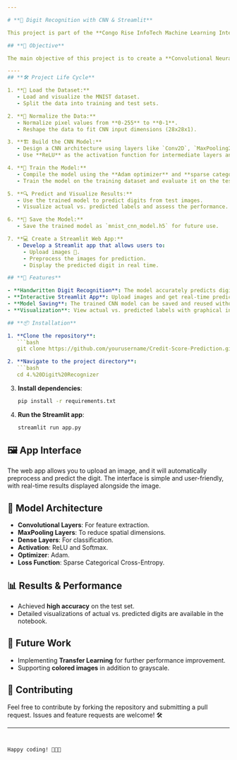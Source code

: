 ```yaml
---

# **🧠 Digit Recognition with CNN & Streamlit**

This project is part of the **Congo Rise InfoTech Machine Learning Internship** and aims to build a digit recognition model using the famous **MNIST dataset**. The model is deployed via a Streamlit web app, allowing users to upload images and receive real-time digit predictions. 🚀

## **🎯 Objective**

The main objective of this project is to create a **Convolutional Neural Network (CNN)** that can classify 28x28 grayscale images of handwritten digits (0-9). The project also includes the development of a user-friendly **Streamlit web app** for easy image upload and prediction.

----
## **🛠️ Project Life Cycle**

1. **📂 Load the Dataset:**
   - Load and visualize the MNIST dataset.
   - Split the data into training and test sets.

2. **🎨 Normalize the Data:**
   - Normalize pixel values from **0-255** to **0-1**.
   - Reshape the data to fit CNN input dimensions (28x28x1).

3. **🏗️ Build the CNN Model:**
   - Design a CNN architecture using layers like `Conv2D`, `MaxPooling2D`, and `Dense`.
   - Use **ReLU** as the activation function for intermediate layers and **Softmax** for the output layer.

4. **🚀 Train the Model:**
   - Compile the model using the **Adam optimizer** and **sparse categorical cross-entropy** loss function.
   - Train the model on the training dataset and evaluate it on the test set.

5. **🔍 Predict and Visualize Results:**
   - Use the trained model to predict digits from test images.
   - Visualize actual vs. predicted labels and assess the performance.

6. **💾 Save the Model:**
   - Save the trained model as `mnist_cnn_model.h5` for future use.

7. **💻 Create a Streamlit Web App:**
   - Develop a Streamlit app that allows users to:
     - Upload images 📸.
     - Preprocess the images for prediction.
     - Display the predicted digit in real time.

## **🌟 Features**

- **Handwritten Digit Recognition**: The model accurately predicts digits from the MNIST dataset.
- **Interactive Streamlit App**: Upload images and get real-time predictions.
- **Model Saving**: The trained CNN model can be saved and reused without retraining.
- **Visualization**: View actual vs. predicted labels with graphical insights.

## **📦 Installation**

1. **Clone the repository**:
   ```bash
   git clone https://github.com/yourusername/Credit-Score-Prediction.git

2. **Navigate to the project directory**:
   ```bash
   cd 4.%20Digit%20Recognizer
   ```

3. **Install dependencies**:
   ```bash
   pip install -r requirements.txt
   ```

4. **Run the Streamlit app**:
   ```bash
   streamlit run app.py
   ```

## **🖼️ App Interface**

The web app allows you to upload an image, and it will automatically preprocess and predict the digit. The interface is simple and user-friendly, with real-time results displayed alongside the image.

## 🧠 Model Architecture

- **Convolutional Layers**: For feature extraction.
- **MaxPooling Layers**: To reduce spatial dimensions.
- **Dense Layers**: For classification.
- **Activation**: ReLU and Softmax.
- **Optimizer**: Adam.
- **Loss Function**: Sparse Categorical Cross-Entropy.

## **📊 Results & Performance**

- Achieved **high accuracy** on the test set.
- Detailed visualizations of actual vs. predicted digits are available in the notebook.

## **🤖 Future Work**

- Implementing **Transfer Learning** for further performance improvement.
- Supporting **colored images** in addition to grayscale.

## **🤝 Contributing**

Feel free to contribute by forking the repository and submitting a pull request. Issues and feature requests are welcome! 🛠️


---
```


Happy coding! 🧑‍💻✨



